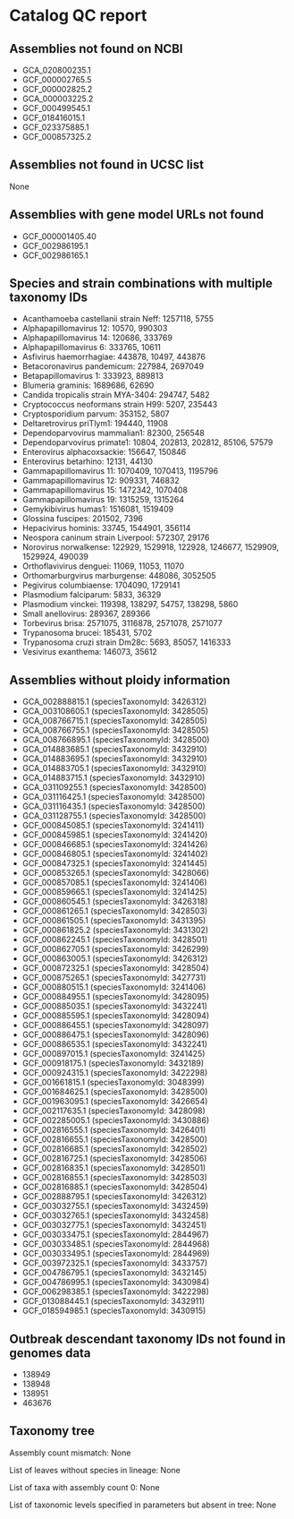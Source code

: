 # Catalog QC report

## Assemblies not found on NCBI

- GCA_020800235.1
- GCF_000002765.5
- GCF_000002825.2
- GCA_000003225.2
- GCF_000499545.1
- GCF_018416015.1
- GCF_023375885.1
- GCF_000857325.2

## Assemblies not found in UCSC list

None

## Assemblies with gene model URLs not found

- GCF_000001405.40
- GCF_002986195.1
- GCF_002986165.1

## Species and strain combinations with multiple taxonomy IDs

- Acanthamoeba castellanii strain Neff: 1257118, 5755
- Alphapapillomavirus 12: 10570, 990303
- Alphapapillomavirus 14: 120686, 333769
- Alphapapillomavirus 6: 333765, 10611
- Asfivirus haemorrhagiae: 443878, 10497, 443876
- Betacoronavirus pandemicum: 227984, 2697049
- Betapapillomavirus 1: 333923, 889813
- Blumeria graminis: 1689686, 62690
- Candida tropicalis strain MYA-3404: 294747, 5482
- Cryptococcus neoformans strain H99: 5207, 235443
- Cryptosporidium parvum: 353152, 5807
- Deltaretrovirus priTlym1: 194440, 11908
- Dependoparvovirus mammalian1: 82300, 256548
- Dependoparvovirus primate1: 10804, 202813, 202812, 85106, 57579
- Enterovirus alphacoxsackie: 156647, 150846
- Enterovirus betarhino: 12131, 44130
- Gammapapillomavirus 11: 1070409, 1070413, 1195796
- Gammapapillomavirus 12: 909331, 746832
- Gammapapillomavirus 15: 1472342, 1070408
- Gammapapillomavirus 19: 1315259, 1315264
- Gemykibivirus humas1: 1516081, 1519409
- Glossina fuscipes: 201502, 7396
- Hepacivirus hominis: 33745, 1544901, 356114
- Neospora caninum strain Liverpool: 572307, 29176
- Norovirus norwalkense: 122929, 1529918, 122928, 1246677, 1529909, 1529924, 490039
- Orthoflavivirus denguei: 11069, 11053, 11070
- Orthomarburgvirus marburgense: 448086, 3052505
- Pegivirus columbiaense: 1704090, 1729141
- Plasmodium falciparum: 5833, 36329
- Plasmodium vinckei: 119398, 138297, 54757, 138298, 5860
- Small anellovirus: 289367, 289366
- Torbevirus brisa: 2571075, 3116878, 2571078, 2571077
- Trypanosoma brucei: 185431, 5702
- Trypanosoma cruzi strain Dm28c: 5693, 85057, 1416333
- Vesivirus exanthema: 146073, 35612

## Assemblies without ploidy information

- GCA_002888815.1 (speciesTaxonomyId: 3426312)
- GCA_003108605.1 (speciesTaxonomyId: 3428505)
- GCA_008766715.1 (speciesTaxonomyId: 3428505)
- GCA_008766755.1 (speciesTaxonomyId: 3428505)
- GCA_008766895.1 (speciesTaxonomyId: 3428500)
- GCA_014883685.1 (speciesTaxonomyId: 3432910)
- GCA_014883695.1 (speciesTaxonomyId: 3432910)
- GCA_014883705.1 (speciesTaxonomyId: 3432910)
- GCA_014883715.1 (speciesTaxonomyId: 3432910)
- GCA_031109255.1 (speciesTaxonomyId: 3428500)
- GCA_031116425.1 (speciesTaxonomyId: 3428500)
- GCA_031116435.1 (speciesTaxonomyId: 3428500)
- GCA_031128755.1 (speciesTaxonomyId: 3428500)
- GCF_000845085.1 (speciesTaxonomyId: 3241411)
- GCF_000845985.1 (speciesTaxonomyId: 3241420)
- GCF_000846685.1 (speciesTaxonomyId: 3241426)
- GCF_000846805.1 (speciesTaxonomyId: 3241402)
- GCF_000847325.1 (speciesTaxonomyId: 3241445)
- GCF_000853265.1 (speciesTaxonomyId: 3428066)
- GCF_000857085.1 (speciesTaxonomyId: 3241406)
- GCF_000859665.1 (speciesTaxonomyId: 3241425)
- GCF_000860545.1 (speciesTaxonomyId: 3426318)
- GCF_000861265.1 (speciesTaxonomyId: 3428503)
- GCF_000861505.1 (speciesTaxonomyId: 3431395)
- GCF_000861825.2 (speciesTaxonomyId: 3431302)
- GCF_000862245.1 (speciesTaxonomyId: 3428501)
- GCF_000862705.1 (speciesTaxonomyId: 3426299)
- GCF_000863005.1 (speciesTaxonomyId: 3426312)
- GCF_000872325.1 (speciesTaxonomyId: 3428504)
- GCF_000875265.1 (speciesTaxonomyId: 3427731)
- GCF_000880515.1 (speciesTaxonomyId: 3241406)
- GCF_000884955.1 (speciesTaxonomyId: 3428095)
- GCF_000885035.1 (speciesTaxonomyId: 3432241)
- GCF_000885595.1 (speciesTaxonomyId: 3428094)
- GCF_000886455.1 (speciesTaxonomyId: 3428097)
- GCF_000886475.1 (speciesTaxonomyId: 3428096)
- GCF_000886535.1 (speciesTaxonomyId: 3432241)
- GCF_000897015.1 (speciesTaxonomyId: 3241425)
- GCF_000918175.1 (speciesTaxonomyId: 3432189)
- GCF_000924315.1 (speciesTaxonomyId: 3422298)
- GCF_001661815.1 (speciesTaxonomyId: 3048399)
- GCF_001684625.1 (speciesTaxonomyId: 3428500)
- GCF_001963095.1 (speciesTaxonomyId: 3426654)
- GCF_002117635.1 (speciesTaxonomyId: 3428098)
- GCF_002285005.1 (speciesTaxonomyId: 3430886)
- GCF_002816555.1 (speciesTaxonomyId: 3426401)
- GCF_002816655.1 (speciesTaxonomyId: 3428500)
- GCF_002816685.1 (speciesTaxonomyId: 3428502)
- GCF_002816725.1 (speciesTaxonomyId: 3428506)
- GCF_002816835.1 (speciesTaxonomyId: 3428501)
- GCF_002816855.1 (speciesTaxonomyId: 3428503)
- GCF_002816885.1 (speciesTaxonomyId: 3428504)
- GCF_002888795.1 (speciesTaxonomyId: 3426312)
- GCF_003032755.1 (speciesTaxonomyId: 3432459)
- GCF_003032765.1 (speciesTaxonomyId: 3432458)
- GCF_003032775.1 (speciesTaxonomyId: 3432451)
- GCF_003033475.1 (speciesTaxonomyId: 2844967)
- GCF_003033485.1 (speciesTaxonomyId: 2844968)
- GCF_003033495.1 (speciesTaxonomyId: 2844969)
- GCF_003972325.1 (speciesTaxonomyId: 3433757)
- GCF_004786795.1 (speciesTaxonomyId: 3432145)
- GCF_004786995.1 (speciesTaxonomyId: 3430984)
- GCF_006298385.1 (speciesTaxonomyId: 3422298)
- GCF_013088445.1 (speciesTaxonomyId: 3432911)
- GCF_018594985.1 (speciesTaxonomyId: 3430915)

## Outbreak descendant taxonomy IDs not found in genomes data

- 138949
- 138948
- 138951
- 463676

## Taxonomy tree

Assembly count mismatch: None

List of leaves without species in lineage: None

List of taxa with assembly count 0: None

List of taxonomic levels specified in parameters but absent in tree: None
